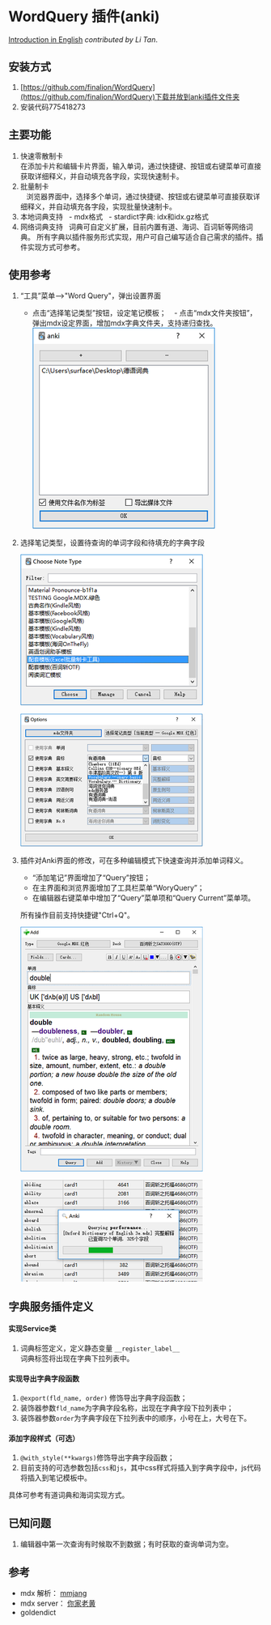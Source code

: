 # WordQuery 插件(anki)

[Introduction in English](introduction.md) *contributed by Li Tan*.

## 安装方式
     
1. [https://github.com/finalion/WordQuery](https://github.com/finalion/WordQuery)下载并放到anki插件文件夹
2. 安装代码775418273

## 主要功能

1. 快速零散制卡      
    在添加卡片和编辑卡片界面，输入单词，通过快捷键、按钮或右键菜单可直接获取详细释义，并自动填充各字段，实现快速制卡。   
2. 批量制卡  
    浏览器界面中，选择多个单词，通过快捷键、按钮或右键菜单可直接获取详细释义，并自动填充各字段，实现批量快速制卡。 
3. 本地词典支持
    - mdx格式
    - stardict字典: idx和idx.gz格式
4. 网络词典支持
    词典可自定义扩展，目前内置有道、海词、百词斩等网络词典。
    所有字典以插件服务形式实现，用户可自己编写适合自己需求的插件。插件实现方式可参考。
  
## 使用参考

1. “工具”菜单-->"Word Query"，弹出设置界面
    - 点击“选择笔记类型”按钮，设定笔记模板；
    - 点击“mdx文件夹按钮”，弹出mdx设定界面，增加mdx字典文件夹，支持递归查找。
    ![](screenshots/add_dict_folders.png)
    
2. 选择笔记类型，设置待查询的单词字段和待填充的字典字段

    ![](screenshots/note_type.png)

    ![](screenshots/dicts.png)
    
3.  插件对Anki界面的修改，可在多种编辑模式下快速查询并添加单词释义。
    - “添加笔记”界面增加了“Query”按钮；
    - 在主界面和浏览界面增加了工具栏菜单“WoryQuery”；
    - 在编辑器右键菜单中增加了“Query”菜单项和“Query Current”菜单项。

    所有操作目前支持快捷键"Ctrl+Q"。
    
    ![](screenshots/editor.png)

    ![](screenshots/browser.png)

## 字典服务插件定义

#### 实现Service类

1. 词典标签定义，定义静态变量 ```__register_label__```  
   词典标签将出现在字典下拉列表中。

#### 实现导出字典字段函数

1. ```@export(fld_name, order)``` 修饰导出字典字段函数；
2. 装饰器参数```fld_name```为字典字段名称，出现在字典字段下拉列表中；
3. 装饰器参数```order```为字典字段在下拉列表中的顺序，小号在上，大号在下。

#### 添加字段样式（可选）
1. ```@with_style(**kwargs)```修饰导出字典字段函数；
2. 目前支持的可选参数包括```css```和```js```，其中css样式将插入到字典字段中，js代码将插入到笔记模板中。

具体可参考有道词典和海词实现方式。    

## 已知问题

1. 编辑器中第一次查询有时候取不到数据；有时获取的查询单词为空。

## 参考
- mdx 解析：  [mmjang](https://github.com/mmjang/mdict-query)
- mdx server：  [你家老黄](https://ninja33.github.io/) 
- goldendict
